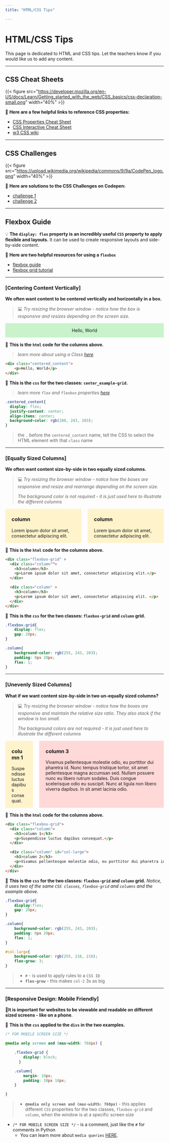```yaml
---
title: "HTML/CSS Tips" 

---
```

<style>

/* FOR CSS INTRO */

h1.css_intro{
  color: pink;
  text-decoration: underline;
}



/* FOR FLEX BOX */

.centered_content{
  display: flex;
  justify-content: center;
  align-items: center;
  background-color: rgb(200, 243, 203);
}

.flexbox-grid{
    display:flex;
    gap: 20px;
}

.column{
    background-color: rgb(255, 243, 203);
    padding: 0px 20px;
    flex: 1;
}


#col-large{
    background-color: rgb(255, 216, 216);
    flex-grow: 3; 
}



/* FOR MOBILE SCREEN SIZE */

@media only screen and (max-width: 768px) {


    .flexbox-grid {
        display: block;
      }

    .column{
        margin: 10px;
        padding: 10px 10px; 
    }

}
</style>

# HTML/CSS Tips

This page is dedicated to HTML and CSS tips. Let the teachers know if you would like us to add any content. 

---

## CSS Cheat Sheets


{{< figure src="https://developer.mozilla.org/en-US/docs/Learn/Getting_started_with_the_web/CSS_basics/css-declaration-small.png" width="40%" >}}

🔗 **Here are a few helpful links to reference CSS properties:**
- [CSS Properties Cheat Sheet](https://web.stanford.edu/group/csp/cs21/csscheatsheet.pdf)
- [CSS Interactive Cheat Sheet](https://htmlcheatsheet.com/css/)
- [w3 CSS wiki](https://www.w3schools.com/css/css_intro.asp)

---

## CSS Challenges

{{< figure src="https://upload.wikimedia.org/wikipedia/commons/9/9a/CodePen_logo.png" width="40%" >}}


🔗 **Here are solutions to the CSS Challenges on Codepen:**
- [challenge 1](https://codepen.io/eqbrown/pen/bGZEZap)
- [challenge 2](https://codepen.io/eqbrown/details/KKEzrYW)


---


## Flexbox Guide

💡 **The `display: flex` property is an incredibly useful `CSS` property to apply flexible and layouts.** It can be used to create responsive layouts and side-by-side content. 

📖 **Here are two helpful resources for using a `flexbox`**
- [flexbox guide](https://css-tricks.com/snippets/css/a-guide-to-flexbox/)
- [flexbox grid tutorial](https://kevinsguides.com/guides/webdev/css/creating-a-simple-flexbox-grid)

---

### [Centering Content Vertically]

**We often want content to be centered vertically and horizontally in a box.**
> 💻 *Try resizing the browser window - notice how the box is *responsive* and resizes depending on the screen size.*


<div class="centered_content">
    <p>Hello, World</p>
</div>

👀 **This is the `html` code for the columns above.** 
> *learn more about using a Class [here](https://blog.hubspot.com/website/what-is-css-class)*
```html
<div class="centered_content">
    <p>Hello, World</p>
</div>
```


👀 **This is the `css` for the two classes: `center_example-grid`.** 
> *learn more `flex` and `flexbox` properties [here](https://css-tricks.com/snippets/css/a-guide-to-flexbox/)*
```css
.centered_content{
  display: flex;
  justify-content: center;
  align-items: center;
  background-color: rgb(200, 243, 203);
}
```
> the `.` before the `centered_content` name, tell the CSS to select the HTML element with that `class` name

---

### [Equally Sized Columns]

**We often want content size-by-side in two equally sized columns.**

> 💻 *Try resizing the browser window - notice how the boxes are *responsive* and resize and rearrange depending on the screen size.*
>
> *The background color is not required - it is just used here to illustrate the different columns*

<div class="flexbox-grid" >
  <div class="column"">
    <h3>column</h3>
    <p>Lorem ipsum dolor sit amet, consectetur adipiscing elit.</p>
  </div>

  <div class="column" >
    <h3>column</h3>
    <p>Lorem ipsum dolor sit amet, consectetur adipiscing elit. </p>
  </div>
</div>


👀 **This is the `html` code for the columns above.** 

```html
<div class="flexbox-grid" >
  <div class="column"">
    <h3>column</h3>
    <p>Lorem ipsum dolor sit amet, consectetur adipiscing elit.</p>
  </div>

  <div class="column" >
    <h3>column</h3>
    <p>Lorem ipsum dolor sit amet, consectetur adipiscing elit. </p>
  </div>
</div>
```

👀 **This is the `css` for the two classes: `flexbox-grid` and `column` grid.** 

```css
.flexbox-grid{
    display: flex;
    gap: 20px; 
}

.column{
    background-color: rgb(255, 243, 203);
    padding: 0px 20px;
    flex: 1;
}
```

---


### [Unevenly Sized Columns]

**What if we want content size-by-side in two un-equally sized columns?**

> 💻 *Try resizing the browser window - notice how the boxes are *responsive* and maintain the relative size ratio. They also stack if the window is too small.*
>
> *The background colors are not required - it is just used here to illustrate the different columns*

<div class="flexbox-grid">
  <div class="column">
    <h3>column 1</h3>
    <p>Suspendisse luctus dapibus consequat.</p>
  </div>

  <div class="column" id="col-large">
    <h3>column 3</h3>
    <p>Vivamus pellentesque molestie odio, eu porttitor dui pharetra id. Nunc tempus tristique tortor, sit amet pellentesque magna accumsan sed. Nullam posuere nunc eu libero rutrum sodales. Duis congue scelerisque odio eu suscipit. Nunc at ligula non libero viverra dapibus. In sit amet lacinia odio.</p>
  </div>
</div>

👀 **This is the `html` code for the columns above.** 

```html
<div class="flexbox-grid">
  <div class="column">
    <h3>column 1</h3>
    <p>Suspendisse luctus dapibus consequat.</p>
  </div>

  <div class="column" id="col-large">
    <h3>column 2</h3>
    <p>Vivamus pellentesque molestie odio, eu porttitor dui pharetra id. Nunc tempus tristique tortor, sit amet pellentesque magna accumsan sed. Nullam posuere nunc eu libero rutrum sodales. Duis congue scelerisque odio eu suscipit. Nunc at ligula non libero viverra dapibus. In sit amet lacinia odio.</p>
  </div>
</div>
```

👀 **This is the `css` for the two classes: `flexbox-grid` and `column` grid.** *Notice, it uses two of the same `CSS classes`, `flexbox-grid` and `columns` and the example above.*

```css
.flexbox-grid{
    display:flex;
    gap: 20px; 
}

.column{
    background-color: rgb(255, 243, 203);
    padding: 0px 20px;
    flex: 1;
}

#col-large{
    background-color: rgb(255, 216, 216);
    flex-grow: 3; 
}
```
> - `#` - is used to apply rules to a `CSS ID`
> - **`flex-grow`** - this makes `col-2` 3x as big

---


### [Responsive Design: Mobile Friendly]

📱**It is important for websites to be viewable and readable on different sized screens - like on a phone**. 

👀 **This is the `css` applied to the `divs` in the two examples.** 

```css
/* FOR MOBILE SCREEN SIZE */

@media only screen and (max-width: 768px) {

    .flexbox-grid {
        display: block;
      }

    .column{
        margin: 10px;
        padding: 10px 10px; 
    }

}
```
> - **`@media only screen and (max-width: 768px)`** - this applies different `CSS` properties for the two classes, `flexbox-grid` and `column`, when the window is at a specific screen size
- `/* FOR MOBILE SCREEN SIZE */` - is a comment, just like the `#` for comments in Python 
  - You can learn more about `media queries` [HERE](https://www.w3schools.com/css/css_rwd_mediaqueries.asp).